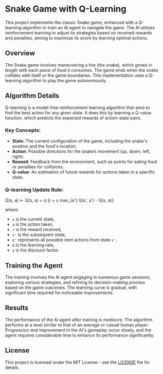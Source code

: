 # Snake Game with Q-Learning

This project implements the classic Snake game, enhanced with a Q-learning algorithm to train an AI agent to navigate the game. The AI utilizes reinforcement learning to adjust its strategies based on received rewards and penalties, aiming to maximize its score by learning optimal actions.

## Overview

The Snake game involves maneuvering a line (the snake), which grows in length with each piece of food it consumes. The game ends when the snake collides with itself or the game boundaries. This implementation uses a Q-learning algorithm to play the game autonomously.

## Algorithm Details

Q-learning is a model-free reinforcement learning algorithm that aims to find the best action for any given state. It does this by learning a Q-value function, which predicts the expected rewards of action-state pairs.

### Key Concepts:

- **State**: The current configuration of the game, including the snake's position and the food's location.
- **Action**: Possible directions for the snake’s movement (up, down, left, right).
- **Reward**: Feedback from the environment, such as points for eating food or penalties for collisions.
- **Q-value**: An estimation of future rewards for actions taken in a specific state.

### Q-learning Update Rule:
Q(s, a) ← Q(s, a) + α [r + γ max_{a'} Q(s', a') - Q(s, a)]

where:
- `s` is the current state,
- `a` is the action taken,
- `r` is the reward received,
- `s'` is the subsequent state,
- `α'` represents all possible next actions from state `s'`,
- `α` is the learning rate,
- `γ` is the discount factor.

## Training the Agent

The training involves the AI agent engaging in numerous game sessions, exploring various strategies, and refining its decision-making process based on the game outcomes. The learning curve is gradual, with significant time required for noticeable improvements.

## Results

The performance of the AI agent after training is mediocre. The algorithm performs at a level similar to that of an average or casual human player. Progression and improvement in the AI's gameplay occur slowly, and the agent requires considerable time to enhance its performance significantly.

## License

This project is licensed under the MIT License - see the [LICENSE](LICENSE) file for details.
